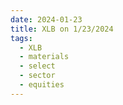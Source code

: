 ```yaml
---
date: 2024-01-23
title: XLB on 1/23/2024
tags: 
  - XLB
  - materials
  - select
  - sector
  - equities
---
```

<div class="post">
<snapshot-grid 
    :reports="['2024/01/22/CTA/XLB', '2024/01/23/CTA/XLB', '2024/01/23/MTP/XLB']"
    chart="2024/01/23/Chart/XLB"
/>
<p>

</p>
<p>

</p>
</div>